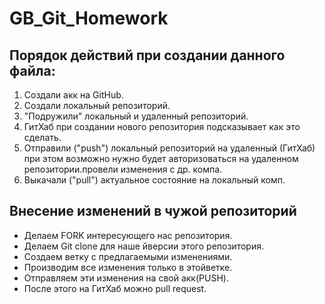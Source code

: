 # GB_Git_Homework

## Порядок действий при создании данного файла:

1. Создали акк на GitHub.
2. Создали локальный репозиторий.
3. "Подружили" локальный и удаленный репозиторий. 
4. ГитХаб при создании нового репозитория подсказывает как это сделать.
5. Отправили ("push") локальный репозиторий на удаленный (ГитХаб) при этом возможно нужно будет авторизоваться на удаленном репозитории.провели изменения с др. компа.
6. Выкачали ("pull") актуальное состояние на локальный комп.

## Внесение изменений в чужой репозиторий
* Делаем FORK интересующего нас репозитория. 
* Делаем Git clone для наше йверсии этого репозитория. 
* Создаем ветку с предлагаемыми изменениями. 
* Производим все изменения только в этойветке.
* Отправляем эти изменения на свой акк(PUSH).
* После этого на ГитХаб можно pull request.
